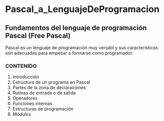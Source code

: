 # Pascal_a_LenguajeDeProgramacion
## Fundamentos del lenguaje de programación Pascal (Free Pascal)

Pascal es un lenguaje de programación muy versátil y sus características son adecuadas para empezar a formarse como programador.


### CONTENIDO
1. Introducción 
2. Estructura de un programa en Pascal 
3. Partes de la zona de declaraciones
4. Rutinas de entrada o de salida
5. Operadores
6. Funciones internas
7. Estructuras de programación
8. Módulos
